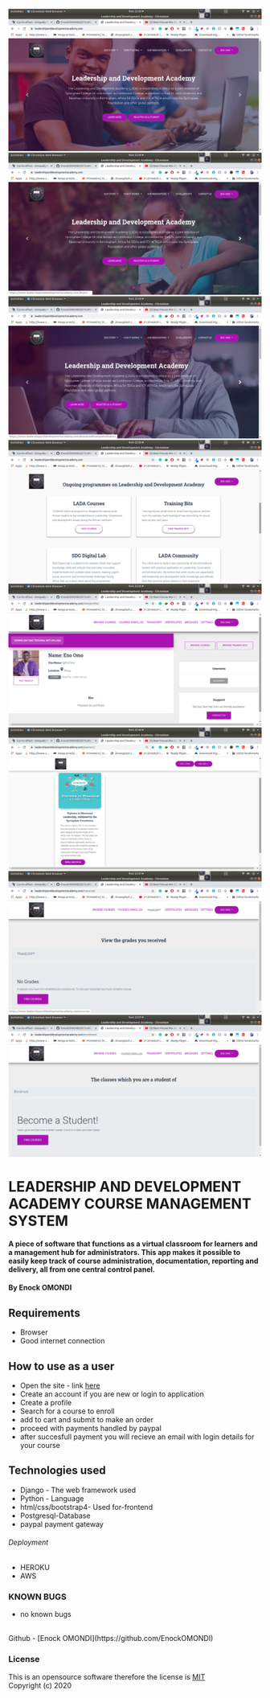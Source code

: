 ![Landing page](1.png)
![Landing page 2](2.png)
![Landing page 3](3.png)
![Landing page 4](4.png)
![profile](5.png)
![course](8.png)
![page ](7.png)
![page ](6.png)
# LEADERSHIP AND DEVELOPMENT ACADEMY COURSE MANAGEMENT SYSTEM
#### A piece of software that functions as a virtual classroom for learners and a management hub for administrators. This app makes it possible to easily keep track of course administration, documentation, reporting and delivery, all from one central control panel.

#### By ****Enock OMONDI****

## Requirements
* Browser
* Good internet connection

## How to use as a user
* Open the site - link [here](https://www.leadershipanddevelopmentacademy.com/)
* Create an account if you are new or login to application
* Create a profile 
* Search for a course to enroll
* add to cart and submit to make an order
* proceed with payments handled by paypal
* after succesfull payment you will recieve an email with login details for your course

<!-- ## How to use as admin
* Open the site - link [here]()
* login to application
* Search for different orders made
* Click on desired Item order to process
*  -->


## Technologies used
* Django - The web framework used
* Python - Language
* html/css/bootstrap4- Used for-frontend
* Postgresql-Database
* paypal payment gateway


###### Deployment
* HEROKU
* AWS


### KNOWN BUGS
- no known bugs


<br>
Github - [Enock OMONDI](https://github.com/EnockOMONDI)

### License
This is an opensource software therefore the license is [MIT](https://choosealicense.com/licenses/mit/)
<br>
Copyright (c) 2020 